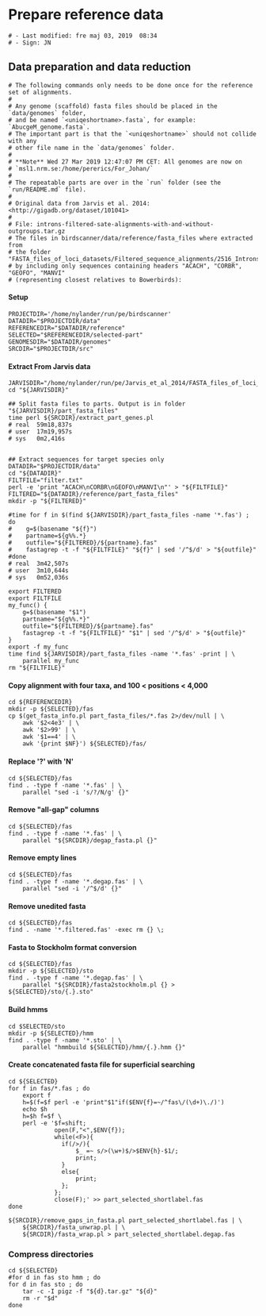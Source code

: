 # Prepare reference data

    # - Last modified: fre maj 03, 2019  08:34
    # - Sign: JN

## Data preparation and data reduction

    # The following commands only needs to be done once for the reference set of alignments.
    # 
    # Any genome (scaffold) fasta files should be placed in the `data/genomes` folder,
    # and be named `<uniqeshortname>.fasta`, for example: `AbucgeM_genome.fasta`.
    # The important part is that the `<uniqeshortname>` should not collide with any
    # other file name in the `data/genomes` folder.
    #
    # **Note** Wed 27 Mar 2019 12:47:07 PM CET: All genomes are now on
    # `msl1.nrm.se:/home/pererics/For_Johan/`
    # 
    # The repeatable parts are over in the `run` folder (see the `run/README.md` file).
    #
    # Original data from Jarvis et al. 2014: <http://gigadb.org/dataset/101041>
    #
    # File: introns-filtered-sate-alignments-with-and-without-outgroups.tar.gz
    # The files in birdscanner/data/reference/fasta_files where extracted from
    # the folder "FASTA_files_of_loci_datasets/Filtered_sequence_alignments/2516_Introns/2500orthologs" 
    # by including only sequences containing headers "ACACH", "CORBR", "GEOFO", "MANVI"
    # (representing closest relatives to Bowerbirds):


#### Setup

    PROJECTDIR='/home/nylander/run/pe/birdscanner'
    DATADIR="$PROJECTDIR/data"
    REFERENCEDIR="$DATADIR/reference"
    SELECTED="$REFERENCEDIR/selected-part"
    GENOMESDIR="$DATADIR/genomes"
    SRCDIR="$PROJECTDIR/src"


#### Extract From Jarvis data

    JARVISDIR="/home/nylander/run/pe/Jarvis_et_al_2014/FASTA_files_of_loci_datasets/Filtered_sequence_alignments/2516_Introns/2500orthologs"
    cd "${JARVISDIR}"

    ## Split fasta files to parts. Output is in folder "${JARVISDIR}/part_fasta_files"
    time perl ${SRCDIR}/extract_part_genes.pl
    # real	59m18,837s
    # user	17m19,957s
    # sys	0m2,416s

    
    ## Extract sequences for target species only
    DATADIR="$PROJECTDIR/data"
    cd "${DATADIR}"
    FILTFILE="filter.txt"
    perl -e 'print "ACACH\nCORBR\nGEOFO\nMANVI\n"' > "${FILTFILE}"
    FILTERED="${DATADIR}/reference/part_fasta_files"
    mkdir -p "${FILTERED}"

    #time for f in $(find ${JARVISDIR}/part_fasta_files -name '*.fas') ; do
    #    g=$(basename "${f}")
    #    partname=${g%%.*}
    #    outfile="${FILTERED}/${partname}.fas"
    #    fastagrep -t -f "${FILTFILE}" "${f}" | sed '/^$/d' > "${outfile}"
    #done
    # real	3m42,507s
    # user	3m10,644s
    # sys	0m52,036s

    export FILTERED
    export FILTFILE
    my_func() {
        g=$(basename "$1")
        partname="${g%%.*}"
        outfile="${FILTERED}/${partname}.fas"
        fastagrep -t -f "${FILTFILE}" "$1" | sed '/^$/d' > "${outfile}"
    }
    export -f my_func
    time find ${JARVISDIR}/part_fasta_files -name '*.fas' -print | \
        parallel my_func
    rm "${FILTFILE}"


#### Copy alignment with four taxa, and 100 &lt; positions &lt; 4,000

    cd ${REFERENCEDIR}
    mkdir -p ${SELECTED}/fas
    cp $(get_fasta_info.pl part_fasta_files/*.fas 2>/dev/null | \
        awk '$2<4e3' | \
        awk '$2>99' | \
        awk '$1==4' | \
        awk '{print $NF}') ${SELECTED}/fas/


#### Replace '?' with 'N'

    cd ${SELECTED}/fas
    find . -type f -name '*.fas' | \
        parallel "sed -i 's/?/N/g' {}"


#### Remove "all-gap" columns

    cd ${SELECTED}/fas
    find . -type f -name '*.fas' | \
        parallel "${SRCDIR}/degap_fasta.pl {}"


#### Remove empty lines

    cd ${SELECTED}/fas
    find . -type f -name '*.degap.fas' | \
        parallel "sed -i '/^$/d' {}"


#### Remove unedited fasta

    cd ${SELECTED}/fas
    find . -name '*.filtered.fas' -exec rm {} \;


#### Fasta to Stockholm format conversion
    
    cd ${SELECTED}/fas
    mkdir -p ${SELECTED}/sto
    find . -type f -name '*.degap.fas' | \
        parallel "${SRCDIR}/fasta2stockholm.pl {} > ${SELECTED}/sto/{.}.sto"


#### Build hmms

    cd $SELECTED/sto
    mkdir -p ${SELECTED}/hmm
    find . -type f -name '*.sto' | \
        parallel "hmmbuild ${SELECTED}/hmm/{.}.hmm {}"


#### Create concatenated fasta file for superficial searching

    cd ${SELECTED}
    for f in fas/*.fas ; do
        export f
        h=$(f=$f perl -e 'print"$1"if($ENV{f}=~/^fas\/(\d+)\./)')
        echo $h
        h=$h f=$f \
        perl -e '$f=shift;
                 open(F,"<",$ENV{f});
                 while(<F>){
                   if(/>/){
                       $_ =~ s/>(\w+)$/>$ENV{h}-$1/;
                       print;
                   }
                   else{
                       print;
                   };
                 };
                 close(F);' >> part_selected_shortlabel.fas
    done

    ${SRCDIR}/remove_gaps_in_fasta.pl part_selected_shortlabel.fas | \
        ${SRCDIR}/fasta_unwrap.pl | \
        ${SRCDIR}/fasta_wrap.pl > part_selected_shortlabel.degap.fas


### Compress directories

    cd ${SELECTED}
    #for d in fas sto hmm ; do
    for d in fas sto ; do
        tar -c -I pigz -f "${d}.tar.gz" "${d}"
        rm -r "$d"
    done

